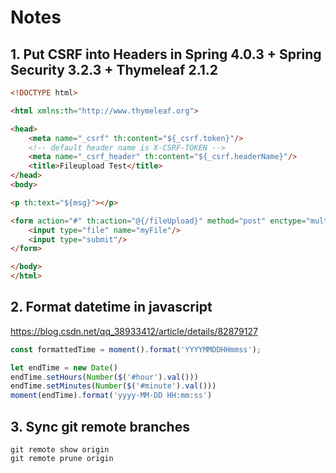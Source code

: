 # Notes

## 1. Put CSRF into Headers in Spring 4.0.3 + Spring Security 3.2.3 + Thymeleaf 2.1.2

```html
<!DOCTYPE html>

<html xmlns:th="http://www.thymeleaf.org">

<head>
    <meta name="_csrf" th:content="${_csrf.token}"/>
    <!-- default header name is X-CSRF-TOKEN -->
    <meta name="_csrf_header" th:content="${_csrf.headerName}"/>
    <title>Fileupload Test</title>
</head>
<body>

<p th:text="${msg}"></p>

<form action="#" th:action="@{/fileUpload}" method="post" enctype="multipart/form-data">
    <input type="file" name="myFile"/>
    <input type="submit"/>
</form>

</body>
</html>
```

## 2. Format datetime in javascript

https://blog.csdn.net/qq_38933412/article/details/82879127

```javascript
const formattedTime = moment().format('YYYYMMDDHHmmss');

let endTime = new Date()
endTime.setHours(Number($('#hour').val()))
endTime.setMinutes(Number($('#minute').val()))
moment(endTime).format('yyyy-MM-DD HH:mm:ss')
```

## 3. Sync git remote branches

```(shell)
git remote show origin
git remote prune origin
```